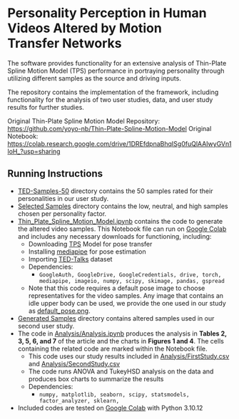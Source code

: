 # Personality Perception in Human Videos Altered by Motion Transfer Networks

The software provides functionality for an extensive analysis of Thin-Plate Spline Motion Model (TPS) performance in portraying personality through utilizing different samples as the source and driving inputs.

The repository contains the implementation of the framework, including functionality for the analysis of two user studies, data, and user study results for further studies. 

Original Thin-Plate Spline Motion Model Repository: https://github.com/yoyo-nb/Thin-Plate-Spline-Motion-Model
Original Notebook: https://colab.research.google.com/drive/1DREfdpnaBhqISg0fuQlAAIwyGVn1loH_?usp=sharing

## Running Instructions
- [TED-Samples-50](TED-Samples-50) directory contains the 50 samples rated for their personalities in our user study.
- [Selected Samples](Selected%20Samples) directory contains the low, neutral, and high samples chosen per personality factor.
- [Thin_Plate_Spline_Motion_Model.ipynb](Thin_Plate_Spline_Motion_Model.ipynb) contains the code to generate the altered video samples. This Notebook file can run on [Google Colab](https://colab.research.google.com/) and includes any necessary downloads for functioning, including:
  -  Downloading [TPS](https://github.com/yoyo-nb/Thin-Plate-Spline-Motion-Model.git) Model for pose transfer
  -  Installing [mediapipe](https://pypi.org/project/mediapipe/) for pose estimation
  -  Importing [TED-Talks](https://paperswithcode.com/dataset/ted-talks) dataset
  -  Dependencies:
      - `GoogleAuth, GoogleDrive, GoogleCredentials, drive, torch, mediapipe, imageio, numpy, scipy, skimage, pandas, gspread`
  - Note that this code requires a default pose image to choose representatives for the video samples. Any image that contains an idle upper body can be used, we provide the one used in our study as [default_pose.png](default_pose.png).
- [Generated Samples](Generated%20Samples) directory contains altered samples used in our second user study.
- The code in [Analysis/Analysis.ipynb](Analysis/Analysis.ipynb) produces the analysis in **Tables 2, 3, 5, 6, and 7** of the article and the charts in **Figures 1 and 4**. The cells containing the related code are marked within the Notebook file.
  - This code uses our study results included in [Analysis/FirstStudy.csv](Analysis/FirstStudy.csv) and [Analysis/SecondStudy.csv](Analysis/SecondStudy.csv)
  - The code runs ANOVA and TukeyHSD analysis on the data and produces box charts to summarize the results
  - Dependencies:
    - `numpy, matplotlib, seaborn, scipy, statsmodels, factor_analyzer, sklearn, `
- Included codes are tested on [Google Colab](https://colab.research.google.com/) with Python 3.10.12
